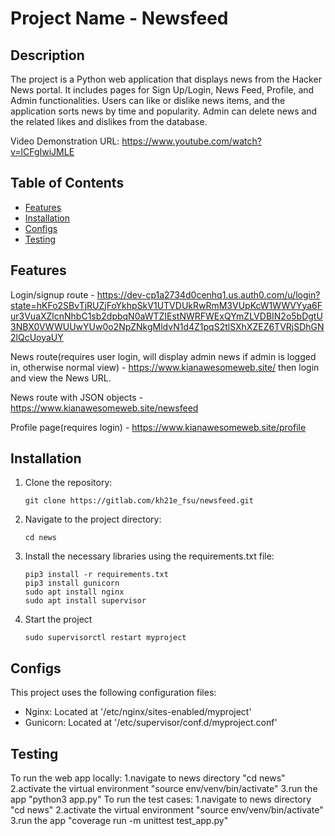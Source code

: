 # Project Name - Newsfeed

## Description
The project is a Python web application that displays news from the Hacker News portal. It includes pages for Sign Up/Login, News Feed, Profile, and Admin functionalities. Users can like or dislike news items, and the application sorts news by time and popularity. Admin can delete news and the related likes and dislikes from the database.

Video Demonstration URL: https://www.youtube.com/watch?v=lCFgIwiJMLE

## Table of Contents

- [Features](#features)
- [Installation](#installation)
- [Configs](#configs)
- [Testing](#testing)

## Features

Login/signup route - 
https://dev-cp1a2734d0cenhq1.us.auth0.com/u/login?state=hKFo2SBvTjRUZjFoYkhpSkV1UTVDUkRwRmM3VUpKcW1WWVYya6Fur3VuaXZlcnNhbC1sb2dpbqN0aWTZIEstNWRFWExQYmZLVDBIN2o5bDgtU3NBX0VWWUUwYUw0o2NpZNkgMldvN1d4Z1pqS2tlSXhXZEZ6TVRjSDhGN2lQcUoyaUY

News route(requires user login, will display admin news if admin is logged in, otherwise normal view) - https://www.kianawesomeweb.site/ then login and view the News URL.

News route with JSON objects - https://www.kianawesomeweb.site/newsfeed

Profile page(requires login) - https://www.kianawesomeweb.site/profile 

## Installation

1. Clone the repository:
    ```
    git clone https://gitlab.com/kh21e_fsu/newsfeed.git
    ```
2. Navigate to the project directory:
    ```
    cd news
    ```
3. Install the necessary libraries using the requirements.txt file:
    ```
    pip3 install -r requirements.txt
    pip3 install gunicorn
    sudo apt install nginx
    sudo apt install supervisor 
    ```
4. Start the project
    ```
    sudo supervisorctl restart myproject
    ```

## Configs

This project uses the following configuration files:

- Nginx: Located at '/etc/nginx/sites-enabled/myproject'
- Gunicorn: Located at '/etc/supervisor/conf.d/myproject.conf'

## Testing
To run the web app locally:
    1.navigate to news directory "cd news"
    2.activate the virtual environment "source env/venv/bin/activate"
    3.run the app "python3 app.py"
To run the test cases:
    1.navigate to news directory "cd news"
    2.activate the virtual environment "source env/venv/bin/activate"
    3.run the app "coverage run -m unittest test_app.py"

